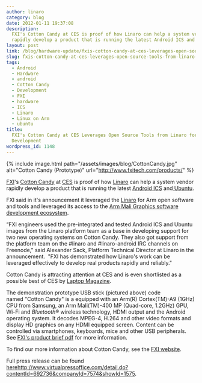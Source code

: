 ```yaml
---
author: linaro
category: blog
date: 2012-01-11 19:37:08
description:
  FXI's Cotton Candy at CES is proof of how Linaro can help a system vendor
  rapidly develop a product that is running the latest Android ICS and Ubuntu.
layout: post
link: /blog/hardware-update/fxis-cotton-candy-at-ces-leverages-open-source-tools-from-linaro-for-rapid-development/
slug: fxis-cotton-candy-at-ces-leverages-open-source-tools-from-linaro-for-rapid-development
tags:
  - Android
  - Hardware
  - android
  - Cotton Candy
  - Development
  - FXI
  - hardware
  - ICS
  - Linaro
  - Linux on Arm
  - ubuntu
title:
  FXI's Cotton Candy at CES Leverages Open Source Tools from Linaro for Rapid
  Development
wordpress_id: 1148
---
```


{% include image.html path="/assets/images/blog/CottonCandy.jpg" alt="Cotton Candy (Prototype)" url="http://www.fxitech.com/products/" %}

[FXI](http://www.fxitech.com/)'s [Cotton Candy](http://www.fxitech.com/products/) at [CES](http://www.cesweb.org/) is proof of how [Linaro](/) can help a system vendor rapidly develop a product that is running the latest [Android ICS](https://developer.android.com/about/versions/android-4.0-highlights.html) and[ Ubuntu](http://www.ubuntu.com/ubuntu).

FXI said in it's announcement it leveraged the [Linaro](/) for Arm open software and tools and leveraged its access to the [Arm Mali Graphics software development ecosystem](https://developer.arm.com/tools-and-software/graphics-and-gaming).

“FXI engineers used the pre-integrated and tested Android ICS and Ubuntu images from the Linaro platform team as a base in developing support for two new operating systems on Cotton Candy. They also got support from the platform team on the #linaro and #linaro-android IRC channels on Freenode," said Alexander Sack, Platform Technical Director at Linaro in the announcement.  "FXI has demonstrated how Linaro's work can be leveraged effectively to develop real products rapidly and reliably."

Cotton Candy is attracting attention at CES and is even shortlisted as a possible best of CES by [Laptop Magazine](https://www.laptopmag.com/).

The demonstration prototype USB stick (pictured above) code named "Cotton Candy" is a equipped with an Arm(R) Cortex(TM)-A9 (1GHz) CPU from Samsung, an Arm Mali(TM)-400 MP (Quad-core, 1.2GHz) GPU, Wi-Fi and *Bluetooth*® wireless technology, HDMI output and the Android operating system. It decodes MPEG-4, H.264 and other video formats and display HD graphics on any HDMI equipped screen. Content can be controlled via smartphones, keyboards, mice and other USB peripherals. See [FXI's product brief pdf](http://www.fxitech.com/wp-content/uploads/2010/12/productbrief_cottoncandy.pdf) for more information.

To find our more information about Cotton Candy, see the [FXI website](http://www.fxitech.com/products/).

Full press release can be found [here]()http://www.virtualpressoffice.com/detail.do?contentId=692736&companyId=7574&showId=1575.

